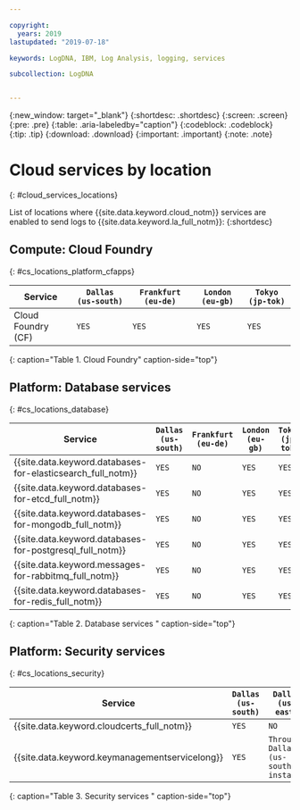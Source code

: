 ```yaml
---

copyright:
  years: 2019
lastupdated: "2019-07-18"

keywords: LogDNA, IBM, Log Analysis, logging, services

subcollection: LogDNA


---
```


{:new_window: target="_blank"}
{:shortdesc: .shortdesc}
{:screen: .screen}
{:pre: .pre}
{:table: .aria-labeledby="caption"}
{:codeblock: .codeblock}
{:tip: .tip}
{:download: .download}
{:important: .important}
{:note: .note}


# Cloud services by location
{: #cloud_services_locations}

List of locations where {{site.data.keyword.cloud_notm}} services are enabled to send logs to {{site.data.keyword.la_full_notm}}:
{:shortdesc}


## Compute: Cloud Foundry
{: #cs_locations_platform_cfapps}

| Service                                                       | `Dallas (us-south)` | `Frankfurt (eu-de)` | `London (eu-gb)` | `Tokyo (jp-tok)` |
|---------------------------------------------------------------|---------------------|---------------------|------------------|------------------|
| Cloud Foundry (CF)                                            | `YES`               | `YES`               | `YES`            | `YES`            |
{: caption="Table 1. Cloud Foundry" caption-side="top"} 


## Platform: Database services
{: #cs_locations_database}

| Service                                                       | `Dallas (us-south)` | `Frankfurt (eu-de)` | `London (eu-gb)` | `Tokyo (jp-tok)` |
|---------------------------------------------------------------|---------------------|---------------------|------------------|------------------|
| {{site.data.keyword.databases-for-elasticsearch_full_notm}}   | `YES`               | `NO`                | `YES`            | `YES`            |
| {{site.data.keyword.databases-for-etcd_full_notm}}            | `YES`               | `NO`                | `YES`            | `YES`            |
| {{site.data.keyword.databases-for-mongodb_full_notm}}         | `YES`               | `NO`                | `YES`            | `YES`            |
| {{site.data.keyword.databases-for-postgresql_full_notm}}      | `YES`               | `NO`                | `YES`            | `YES`            |
| {{site.data.keyword.messages-for-rabbitmq_full_notm}}         | `YES`               | `NO`                | `YES`            | `YES`            |
| {{site.data.keyword.databases-for-redis_full_notm}}           | `YES`               | `NO`                | `YES`            | `YES`            |
{: caption="Table 2. Database services " caption-side="top"} 


## Platform: Security services
{: #cs_locations_security}

| Service                                                       | `Dallas (us-south)` | `Dallas (us-east)` | `Frankfurt (eu-de)` | `London (eu-gb)` | `Tokyo (jp-tok)`   | `Sydney (au-syd`)  |
|---------------------------------------------------------------|---------------------|---------------------|---------------------|------------------|--------------------|------------------|
| {{site.data.keyword.cloudcerts_full_notm}}                    | `YES`               | `NO`                | `YES`               | `NO`             | `YES`              | `NO`               |
| {{site.data.keyword.keymanagementservicelong}}                | `YES`               | `Through Dallas (us-south) instance` | `YES` | `Through Frankfurt instance`   | `YES` | `Through Tokyo instance`   |
{: caption="Table 3. Security services " caption-side="top"} 


